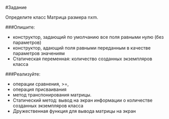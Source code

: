 #Задание

Определите класс Матрица размера nxm.

###Опишите:

- конструктор, задающий по умолчанию все поля равными нулю (без параметров)
- конструктор, адающий поля равными переданным в качестве параметров значениям
- Статическая переменная: количество созданных экземпляров класса

###Реализуйте:

- операции сравнения, >=,
- операция присваивания
- метод транспонирования матрицы.
- Статический метод:  вывод на экран информации о количестве созданных экземпляров класса
- Дружественная функция для вывода матрицы на экран
